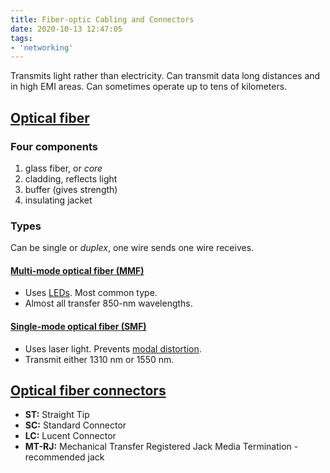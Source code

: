 ```yaml
---
title: Fiber-optic Cabling and Connectors
date: 2020-10-13 12:47:05
tags:
- 'networking'
---
```


Transmits light rather than electricity. Can transmit data long distances and in
high EMI areas. Can sometimes operate up to tens of kilometers.

## [Optical fiber](2021-06-18--07-49-11Z--optical_fiber.md)

### Four components

1. glass fiber, or *core*
2. cladding, reflects light
3. buffer (gives strength)
4. insulating jacket

### Types

Can be single or *duplex*, one wire sends one wire receives.

#### [Multi-mode optical fiber (MMF)](2021-06-23--05-47-03Z--multi-mode_fiber.md)

* Uses [LEDs](2020-10-13--12-53-41Z--led.md). Most common type.
* Almost all transfer 850-nm wavelengths.

#### [Single-mode optical fiber (SMF)](2021-06-23--06-02-58Z--single-mode_fiber.md)

* Uses laser light. Prevents [modal distortion](2020-10-13--12-55-40Z--modal_distortion.md).
* Transmit either 1310 nm or 1550 nm.

## [Optical fiber connectors](2021-06-18--07-46-31Z--optical_fiber_connector.md)

* **ST:**			Straight Tip
* **SC:**			Standard Connector
* **LC:**			Lucent Connector
* **MT-RJ:**	Mechanical Transfer Registered Jack	
							Media Termination - recommended jack
